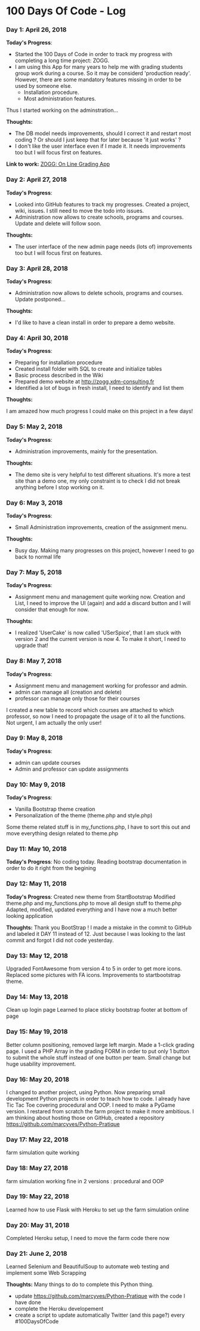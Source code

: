 # 100 Days Of Code - Log

### Day 1: April 26, 2018

**Today's Progress**: 

- Started the 100 Days of Code in order to track my progress with completing a long time project: ZOGG.
- I am using this App for many years to help me with grading students group work during a course. So it may be considerd 'production ready'. However, there are some mandatory features missing in order to be used by someone else.
    - Installation procedure.
    - Most administration features.

Thus I started working on the adminstration...

**Thoughts:**

- The DB model needs improvements, should I correct it and restart most coding ? Or should I just keep that for later because 'it just works' ?
- I don't like the user interface even if I made it. It needs improvements too but I will focus first on features.

**Link to work:** [ZOGG: On Line Grading App](https://github.com/marcyves/ZOGG)

### Day 2: April 27, 2018

**Today's Progress**: 

- Looked into GitHub features to track my progresses. Created a project, wiki, issues. I still need to move the todo into issues.
- Administration now allows to create schools, programs and courses. Update and delete will follow soon.

**Thoughts:**

- The user interface of the new admin page needs (lots of) improvements too but I will focus first on features.

### Day 3: April 28, 2018

**Today's Progress**: 

- Administration now allows to delete schools, programs and courses. Update postponed... 

**Thoughts:**

- I'd like to have a clean install in order to prepare a demo website.

### Day 4: April 30, 2018

**Today's Progress**: 

- Preparing for installation procedure
- Created install folder with SQL to create and initialize tables
- Basic process described in the Wiki
- Prepared demo website at http://zogg.xdm-consulting.fr 
- Identified a lot of bugs in fresh install, I need to identify and list them

**Thoughts:**

I am amazed how much progress I could make on this project in a few days!

### Day 5: May 2, 2018

**Today's Progress**: 

- Administration improvements, mainly for the presentation. 

**Thoughts:**

- The demo site is very helpful to test different situations. It's more a test site than a demo one, my only constraint is to check I did not break anything before I stop working on it.

### Day 6: May 3, 2018

**Today's Progress**: 

- Small Administration improvements, creation of the assignment menu. 

**Thoughts:**

- Busy day. Making many progresses on this project, however I need to go back to normal life

### Day 7: May 5, 2018

**Today's Progress**: 

- Assignment menu and management quite working now. Creation and List, I need to improve the UI (again) and add a discard button and I will consider that enough for now.

**Thoughts:**
- I realized 'UserCake' is now called 'USerSpice', that I am stuck with version 2 and the current version is now 4. To make it short, I need to upgrade that!

### Day 8: May 7, 2018

**Today's Progress**: 

- Assignment menu and management working for professor and admin.
- admin can manage all (creation and delete)
- professor can manage only those for their courses

I created a new table to record which courses are attached to which professor, so now I need to propagate the usage of it to all the functions. Not urgent, I am actually the only user!

### Day 9: May 8, 2018

**Today's Progress**: 

- admin can update courses
- Admin and professor can update assignments

### Day 10: May 9, 2018

**Today's Progress**: 

- Vanilla Bootstrap theme creation
- Personalization of the theme (theme.php and style.php)

Some theme related stuff is in my_functions.php, I have to sort this out and move everything design related to theme.php

### Day 11: May 10, 2018

**Today's Progress**: 
No coding today. Reading bootstrap documentation in order to do it right from the begining

### Day 12: May 11, 2018

**Today's Progress**: 
Created new theme from StartBootstrap 
Modified theme.php and my_functions.php to move all design stuff to theme.php
Adapted, modified, updated everything and I have now a much better looking application

**Thoughts:**
Thank you BootStrap !
I made a mistake in the commit to GitHub and labeled it DAY 11 instead of 12. Just because I was looking to the last commit and forgot I did not code yesterday.

### Day 13: May 12, 2018
Upgraded FontAwesome from version 4 to 5 in order to get more icons.
Replaced some pictures with FA icons.
Improvements to startbootstrap theme.

### Day 14: May 13, 2018
Clean up login page
Learned to place sticky bootstrap footer at bottom of page

### Day 15: May 19, 2018
Better column positioning, removed large left margin.
Made a 1-click grading page. I used a PHP Array in the grading FORM in order to put only 1 button to submit the whole stuff instead of one button per team. Small change but huge usability improvement.

### Day 16: May 20, 2018
I changed to another project, using Python.
Now preparing small development Python projects in order to teach how to code.
I already have Tic Tac Toe covering procedural and OOP. I need to make a PyGame version.
I restared from scratch the farm project to make it more ambitious.
I am thinking about hosting those on GitHub, created a repository https://github.com/marcyves/Python-Pratique

### Day 17: May 22, 2018
farm simulation quite working

### Day 18: May 27, 2018
farm simulation working fine in 2 versions : procedural and OOP

### Day 19: May 22, 2018
Learned how to use Flask with Heroku to set up the farm simulation online

### Day 20: May 31, 2018
Completed Heroku setup, I need to move the farm code there now

### Day 21: June 2, 2018
Learned Selenium and BeautifulSoup to automate web testing and implement some Web Scrapping

**Thoughts:**
Many things to do to complete this Python thing.
 - update https://github.com/marcyves/Python-Pratique with the code I have done
 - complete the Heroku developement
 - create a script to update automatically Twitter (and this page?) every #100DaysOfCode

